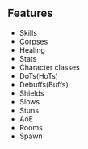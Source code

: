 ## Features

* Skills
* Corpses
* Healing
* Stats
* Character classes
* DoTs(HoTs)
* Debuffs(Buffs)
* Shields
* Slows
* Stuns
* AoE
* Rooms
* Spawn
